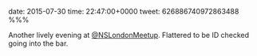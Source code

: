 date: 2015-07-30
time: 22:47:00+0000
tweet: 626886740972863488
%%%

Another lively evening at [@NSLondonMeetup](https://twitter.com/NSLondonMeetup). Flattered to be ID checked going into the bar.
